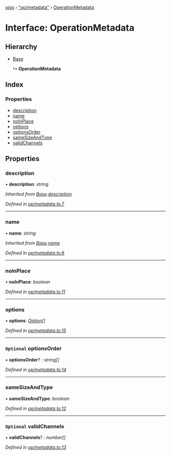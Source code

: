 [ojos](../README.md) › ["op/metadata"](../modules/_op_metadata_.md) › [OperationMetadata](_op_metadata_.operationmetadata.md)

# Interface: OperationMetadata

## Hierarchy

* [Base](_op_metadata_.base.md)

  ↳ **OperationMetadata**

## Index

### Properties

* [description](_op_metadata_.operationmetadata.md#description)
* [name](_op_metadata_.operationmetadata.md#name)
* [noInPlace](_op_metadata_.operationmetadata.md#noinplace)
* [options](_op_metadata_.operationmetadata.md#options)
* [optionsOrder](_op_metadata_.operationmetadata.md#optional-optionsorder)
* [sameSizeAndType](_op_metadata_.operationmetadata.md#samesizeandtype)
* [validChannels](_op_metadata_.operationmetadata.md#optional-validchannels)

## Properties

###  description

• **description**: *string*

*Inherited from [Base](_op_metadata_.base.md).[description](_op_metadata_.base.md#description)*

*Defined in [op/metadata.ts:7](https://github.com/cancerberoSgx/mirada/blob/3544b58/ojos/src/op/metadata.ts#L7)*

___

###  name

• **name**: *string*

*Inherited from [Base](_op_metadata_.base.md).[name](_op_metadata_.base.md#name)*

*Defined in [op/metadata.ts:6](https://github.com/cancerberoSgx/mirada/blob/3544b58/ojos/src/op/metadata.ts#L6)*

___

###  noInPlace

• **noInPlace**: *boolean*

*Defined in [op/metadata.ts:11](https://github.com/cancerberoSgx/mirada/blob/3544b58/ojos/src/op/metadata.ts#L11)*

___

###  options

• **options**: *[Option](_op_metadata_.option.md)[]*

*Defined in [op/metadata.ts:15](https://github.com/cancerberoSgx/mirada/blob/3544b58/ojos/src/op/metadata.ts#L15)*

___

### `Optional` optionsOrder

• **optionsOrder**? : *string[]*

*Defined in [op/metadata.ts:14](https://github.com/cancerberoSgx/mirada/blob/3544b58/ojos/src/op/metadata.ts#L14)*

___

###  sameSizeAndType

• **sameSizeAndType**: *boolean*

*Defined in [op/metadata.ts:12](https://github.com/cancerberoSgx/mirada/blob/3544b58/ojos/src/op/metadata.ts#L12)*

___

### `Optional` validChannels

• **validChannels**? : *number[]*

*Defined in [op/metadata.ts:13](https://github.com/cancerberoSgx/mirada/blob/3544b58/ojos/src/op/metadata.ts#L13)*
